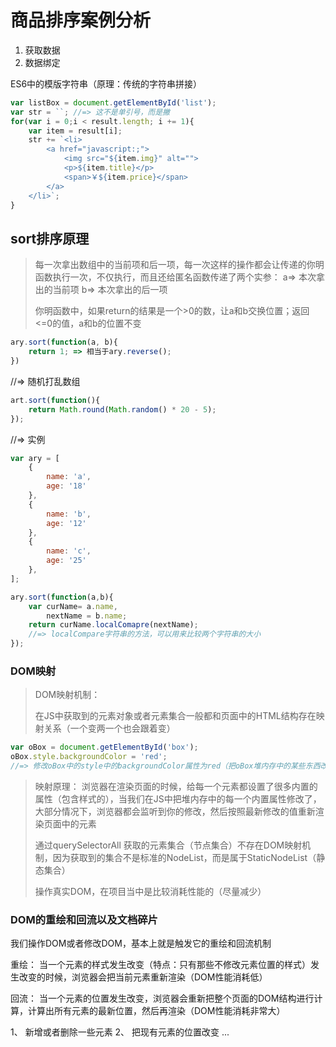 商品排序案例分析
===============

1. 获取数据
2. 数据绑定

ES6中的模版字符串（原理：传统的字符串拼接）

```javascript
var listBox = document.getElementById('list');
var str = ``; //=> 这不是单引号，而是撇
for(var i = 0;i < result.length; i += 1){
	var item = result[i];
	str += `<li>
	    <a href="javascript:;">
	        <img src="${item.img}" alt="">
	        <p>${item.title}</p>
	        <span>￥${item.price}</span>
	    </a>
	</li>`;
}
```

## sort排序原理  

> 每一次拿出数组中的当前项和后一项，每一次这样的操作都会让传递的你明函数执行一次，不仅执行，而且还给匿名函数传递了两个实参：
> a=> 本次拿出的当前项
> b=> 本次拿出的后一项
> 
> 你明函数中，如果return的结果是一个>0的数，让a和b交换位置；返回<=0的值，a和b的位置不变

```javascript
ary.sort(function(a, b){
	return 1; => 相当于ary.reverse();
})
```

//=> 随机打乱数组

```javascript
art.sort(function(){
	return Math.round(Math.random() * 20 - 5);
});
```

//=> 实例

```javascript
var ary = [
	{
		name: 'a',
		age: '18'
	},
	{
		name: 'b',
		age: '12'
	},
	{
		name: 'c',
		age: '25'
	},
];

ary.sort(function(a,b){
	var curName= a.name,
		nextName = b.name;
	return curName.localComapre(nextName);
	//=> localCompare字符串的方法，可以用来比较两个字符串的大小
});
```

### DOM映射

> DOM映射机制：
> 
> 在JS中获取到的元素对象或者元素集合一般都和页面中的HTML结构存在映射关系（一个变两一个也会跟着变）

```javascript
var oBox = document.getElementById('box');
oBox.style.backgroundColor = 'red';
//=> 修改oBox中的style中的backgroundColor属性为red（把oBox堆内存中的某些东西改了）但是这样操作完成后，页面中的DIV背景颜色修改为红色
```

> 映射原理： 浏览器在渲染页面的时候，给每一个元素都设置了很多内置的属性（包含样式的），当我们在JS中把堆内存中的每一个内置属性修改了，大部分情况下，浏览器都会监听到你的修改，然后按照最新修改的值重新渲染页面中的元素
>
> 通过querySelectorAll 获取的元素集合（节点集合）不存在DOM映射机制，因为获取到的集合不是标准的NodeList，而是属于StaticNodeList（静态集合）
> 
> 操作真实DOM，在项目当中是比较消耗性能的（尽量减少）

### DOM的重绘和回流以及文档碎片

我们操作DOM或者修改DOM，基本上就是触发它的重绘和回流机制

重绘： 当一个元素的样式发生改变（特点：只有那些不修改元素位置的样式）发生改变的时候，浏览器会把当前元素重新渲染（DOM性能消耗低）

回流： 当一个元素的位置发生改变，浏览器会重新把整个页面的DOM结构进行计算，计算出所有元素的最新位置，然后再渲染（DOM性能消耗非常大）

1、 新增或者删除一些元素
2、 把现有元素的位置改变
...

